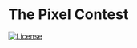 # The Pixel Contest
[![License](https://img.shields.io/badge/License-MIT-EBA33C.svg)](https://github.com/DerTyp7214/ApkMirror/blob/v2/MIT_LICENSE)
